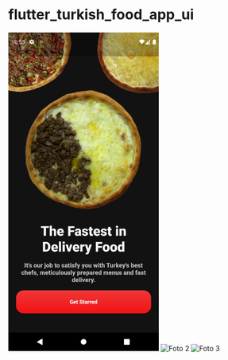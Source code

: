 # flutter_turkish_food_app_ui
<div class="photo-container">
  <img src="https://github.com/KLYCHUB/flutter_turkish_food_app_ui/blob/main/flutter_turkish_food_app_ui/ss/Screenshot_1676801142.png" height="640",width="360">
  <img src="foto2.jpg" alt="Foto 2">
  <img src="foto3.jpg" alt="Foto 3">
</div>
